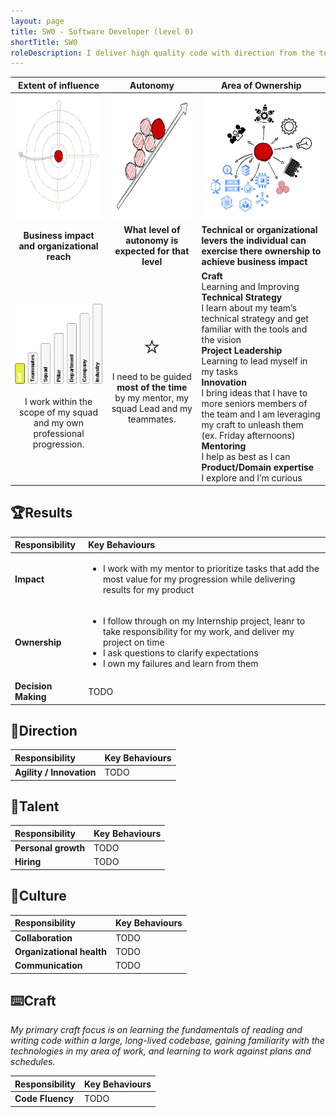 ```yaml
---
layout: page
title: SW0 - Software Developer (level 0)
shortTitle: SW0
roleDescription: I deliver high quality code with direction from the team
---
```


|                  Extent of influence<br />                   |                        Autonomy<br />                        | Area of Ownership<br />                                      |
| :----------------------------------------------------------: | :----------------------------------------------------------: | ------------------------------------------------------------ |
| <img src="./../assets/Influence.png" alt="influence" style="height: 200px; align: center" /> | <img src="./../assets/Autonomy.png" alt="Autonomy" style="height: 200px; align: center" /> | <img src="./../assets/Ownership.png" alt="ownership" style="height: 200px; align: center" /> |
|         **Business impact and organizational reach**         |    **What level of autonomy is expected for that level**     | **Technical or organizational levers the individual can exercise there ownership to achieve business impact** |
| ![extent0](./..\assets\level0\extent0.png)<br /><br />I work within the scope of my squad and my own professional progression. | <span style="font-size: 40px">⭐</span><br />I need to be guided **most of the time** by my mentor, my squad Lead and my teammates. | **<span class="oo-badge oo-gd-blue">Craft</span>**<br />Learning and Improving<br />**<span class="oo-badge oo-gd-yellow">Technical Strategy</span>**<br />I learn about my team’s technical strategy and get familiar with the tools and the vision<br />**<span class="oo-badge oo-gd-red">Project Leadership</span>**<br />Learning to lead myself in my tasks<br />**<span class="oo-badge oo-gd-green">Innovation</span>**<br />I bring ideas that I have to more seniors members of the team and I am leveraging my craft to unleash them (ex. Friday afternoons)<br />**<span class="oo-badge oo-gd-orange">Mentoring</span>**<br />I help as best as I can<br />**<span class="oo-badge oo-gd-grey">Product/Domain expertise</span>**<br />I explore and I’m curious |

## 🏆Results

| **Responsibility**  | **Key Behaviours** |
| :------------------- |:-------------------|
| **Impact**| <ul><li>I work with my mentor to prioritize tasks that add the most value for my progression while delivering results for my product</li></ul> |
| **Ownership**| <ul><li>I follow through on my Internship project, leanr to take responsibility for my work, and deliver my project on time</li><li>I ask questions to clarify expectations </li><li>I own my failures and learn from them</li></ul> |
| **Decision Making**| TODO |

## 🌟Direction

| **Responsibility**       | **Key Behaviours** |
| :----------------------- |:-------------------|
| **Agility / Innovation** | TODO               |

## 🌳Talent

| **Responsibility**  | **Key Behaviours** |
| :------------------ |:-------------------|
| **Personal growth** | TODO               |
| **Hiring**          | TODO               |

## 🌳Culture

| **Responsibility**        | **Key Behaviours** |
| :------------------------ |:-------------------|
| **Collaboration**         | TODO               |
| **Organizational health** | TODO               |
| **Communication**         | TODO               |

## ⌨️Craft

*My primary craft focus is on learning the fundamentals of reading and writing code within a large, long-lived codebase, gaining familiarity with the technologies in my area of work, and learning to work against plans and schedules.*

| **Responsibility** | **Key Behaviours** |
| :----------------- |--------------------|
| **Code Fluency**   | TODO               |
